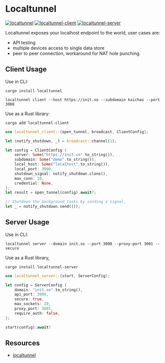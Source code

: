 # Localtunnel

[![localtunnel](https://img.shields.io/crates/v/localtunnel.svg)](https://crates.io/crates/localtunnel)
[![localtunnel-client](https://img.shields.io/crates/v/localtunnel-client.svg)](https://crates.io/crates/localtunnel-client)
[![localtunnel-server](https://img.shields.io/crates/v/localtunnel-server.svg)](https://crates.io/crates/localtunnel-server)

Localtunnel exposes your localhost endpoint to the world, user cases are:
- API testing
- multiple devices access to single data store
- peer to peer connection, workaround for NAT hole punching.

## Client Usage

Use in CLI:

```shell
cargo install localtunnel

localtunnel client --host https://init.so --subdomain kaichao --port 3000
```

Use as a Rust library:

```shell
cargo add localtunnel-client
```

```Rust
use localtunnel_client::{open_tunnel, broadcast, ClientConfig};

let (notify_shutdown, _) = broadcast::channel(1);

let config = ClientConfig {
    server: Some("https://init.so".to_string()),
    subdomain: Some("demo".to_string()),
    local_host: Some("localhost".to_string()),
    local_port: 3000,
    shutdown_signal: notify_shutdown.clone(),
    max_conn: 10,
    credential: None,
};
let result = open_tunnel(config).await?;

// Shutdown the background tasks by sending a signal.
let _ = notify_shutdown.send(());
```

## Server Usage

Use in CLI:

```shell
localtunnel server --domain init.so --port 3000 --proxy-port 3001 --secure
```

Use as a Rust library,

```shell
cargo install localtunnel-server
```

```Rust
use localtunnel_server::{start, ServerConfig};

let config = ServerConfig {
    domain: "init.so".to_string(),
    api_port: 3000,
    secure: true,
    max_sockets: 10,
    proxy_port: 3001,
    require_auth: false,
};

start(config).await?
```

## Resources

- [localtunnel](https://github.com/localtunnel/localtunnel)
